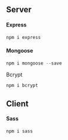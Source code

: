 ## Server

#### Express

```javascript
npm i express
```

#### Mongoose

```javascript
npm i mongoose --save
```

Bcrypt

```javascript
npm i bcrypt
```

## Client

#### Sass

```javascript
npm i sass
```
